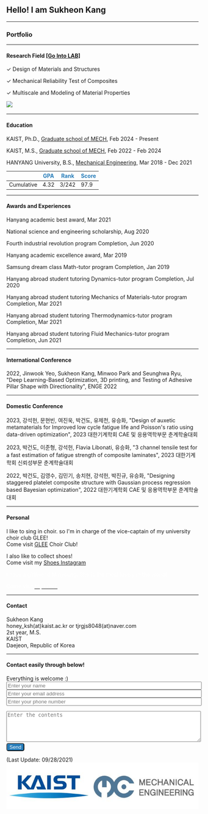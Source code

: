 ## Hello! I am Sukheon Kang

---

### Portfolio

---

#### Research Field [[Go Into LAB]](https://sites.google.com/site/seunghwalab/)

✓ Design of Materials and Structures

✓ Mechanical Reliability Test of Composites

✓ Multiscale and Modeling of Material Properties

<img class="contain" src="images/SKANG.gif"/>


---

#### Education
KAIST, Ph.D., [Graduate school of MECH](https://me.kaist.ac.kr/main/main.html), Feb 2024 - Present

KAIST, M.S., [Graduate school of MECH](https://me.kaist.ac.kr/main/main.html), Feb 2022 - Feb 2024

HANYANG University, B.S., [Mechanical Engineering](http://me.hanyang.ac.kr/), Mar 2018 - Dec 2021

||<span style="color:rgb(38, 124, 185)">GPA</span>|<span style="color:rgb(38, 124, 185)">Rank</span>|<span style="color:rgb(38, 124, 185)">Score</span>|
|----|----|----|----|
|Cumulative|4.32|3/242|97.9|

---

#### Awards and Experiences
Hanyang academic best award, Mar 2021

National science and engineering scholarship, Aug 2020

Fourth industrial revolution program Completion, Jun 2020

Hanyang academic excellence award, Mar 2019

Samsung dream class Math-tutor program Completion, Jan 2019

Hanyang abroad student tutoring Dynamics-tutor program Completion, Jul 2020

Hanyang abroad student tutoring Mechanics of Materials-tutor program Completion, Mar 2021

Hanyang abroad student tutoring Thermodynamics-tutor program Completion, Mar 2021

Hanyang abroad student tutoring Fluid Mechanics-tutor program Completion, Jun 2021 

---

#### International Conference
2022, Jinwook Yeo, Sukheon Kang, Minwoo Park and Seunghwa Ryu, "Deep Learning-Based Optimization, 3D printing, and Testing of Adhesive Pillar Shape with Directionality", ENGE 2022

---

#### Domestic Conference
2023, 강석헌, 문현빈, 여진욱, 박건도, 유제천, 유승화, "Design of auxetic metamaterials for Improved low cycle fatigue life and Poisson's ratio using data-driven optimization", 2023 대한기계학회 CAE 및 응용역학부문 춘계학술대회

2023, 박건도, 이준형, 강석헌, Flavia Libonati, 유승화, "3 channel tensile test for a fast estimation of fatigue strength of composite laminates", 2023 대한기계학회 신뢰성부문 춘계학술대회

2022, 박건도, 김영수, 김민기, 송치현, 강석헌, 박진규, 유승화, "Designing staggered platelet composite structure with Gaussian process regression based Bayesian optimization", 2022 대한기계학회 CAE 및 응용역학부문 춘계학술대회

---

#### Personal
I like to sing in choir. so I'm in charge of the vice-captain of my university choir club GLEE!
<br>
Come visit [GLEE](https://www.youtube.com/channel/UCd3RBgdgh2xeIMHPRJBOFDw) Choir Club!

I also like to collect shoes!
<br>
Come visit my [Shoes Instagram](https://www.instagram.com/honey__ksh/)

<font color="white">I have a girlfriend Minyoung. She is the most lovely in the world!  </font>  

<font color="white">Come visit <a href="https://instagram.com/minong_e_da/"><font color="white">My LOVE</font></a></font>

---

#### Contact
Sukheon Kang
<br>
honey_ksh(at)kaist.ac.kr or tjrgjs8048(at)naver.com
<br>
2st year, M.S.
<br>
KAIST
<br>
Daejeon, Republic of Korea

---

#### Contact easily through below!
Everything is welcome :)
<br>
<input type="text" name="name" placeholder="Enter your name" style="width:100%">
<br>
<input type="text" name="email" placeholder="Enter your email address" style="width:100%">
<br>
<input type="text" name="phone" placeholder="Enter your phone number" style="width:100%">
<br>
<textarea name="message" rows="5" placeholder="Enter the contents" style="width:100%"></textarea>
<br>
<input type="button" name="submit" value="Send" style= "color:white; background:rgb(38, 124, 185); border-radius:5px"/>


<script type="text/javascript"
        src="https://cdn.jsdelivr.net/npm/emailjs-com@2/dist/email.min.js">
</script>

<script type="text/javascript">
	import{ init } from 'emailjs-com';
    init("user_W8k3o3ocIJ3fuVK8YTRFe");
	$(document).ready(function() {
		emailjs.init("user_W8k3o3ocIJ3fuVK8YTRFe");		
        
    $('input[name=submit]').click(function(){       	 
          
        var templateParams = {	
             name: $('input[name=name]').val(),
            phone: $('input[name=phone]').val(), 
            email : $('input[name=email]').val(),
            message : $('textarea[name=message]').val()
           				};
                    
                	
         emailjs.send('service_sr7iwuc', 'template_0r0a8mh', templateParams)
         	.then(function(response) {
         	  console.log('SUCCESS!', response.status, response.text);
         	}, function(error) {
         	       console.log('FAILED...', error);
         	});

         	       


        });
        
	  })();
    

	</script>
(Last Update: 09/28/2021)
<img src="images/logo.gif"/>
